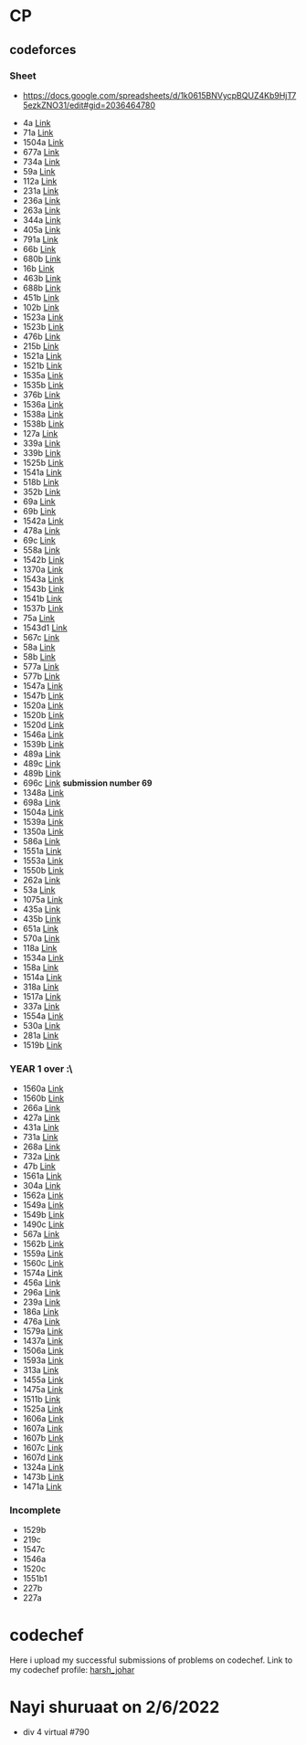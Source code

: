 # CP
## codeforces
### Sheet
* https://docs.google.com/spreadsheets/d/1k0615BNVycpBQUZ4Kb9HjT75ezkZNO31/edit#gid=2036464780

+ 4a [Link](https://codeforces.com/problemset/problem/4/A)
+ 71a [Link](https://codeforces.com/problemset/problem/71/A)
+ 1504a [Link](https://codeforces.com/problemset/problem/1504/A)
+ 677a [Link](https://codeforces.com/contest/677/problem/A)
+ 734a [Link](https://codeforces.com/contest/734/problem/A)
+ 59a [Link](https://codeforces.com/contest/59/problem/A)
+ 112a [Link](https://codeforces.com/contest/112/problem/A)
+ 231a [Link](https://codeforces.com/contest/231/problem/A)
+ 236a [Link](https://codeforces.com/contest/236/problem/A)
+ 263a [Link](https://codeforces.com/contest/263/problem/A)
+ 344a [Link](https://codeforces.com/contest/344/problem/A)
+ 405a [Link](https://codeforces.com/contest/405/problem/A)
+ 791a [Link](https://codeforces.com/contest/791/problem/A)
+ 66b [Link](https://codeforces.com/contest/66/problem/B)
+ 680b [Link](https://codeforces.com/contest/680/problem/B)
+ 16b [Link](https://codeforces.com/contest/16/problem/B)
+ 463b [Link](https://codeforces.com/contest/463/problem/B)
+ 688b [Link](https://codeforces.com/contest/688/problem/B)
+ 451b [Link](https://codeforces.com/contest/451/problem/B)
+ 102b [Link](https://codeforces.com/contest/102/problem/B)
+ 1523a [Link](https://codeforces.com/contest/1523/problem/A)
+ 1523b [Link](https://codeforces.com/contest/1523/problem/B)
+ 476b [Link](https://codeforces.com/contest/476/problem/B)
+ 215b [Link](https://codeforces.com/contest/215/problem/B)
+ 1521a [Link](https://codeforces.com/contest/1521/problem/A)
+ 1521b [Link](https://codeforces.com/contest/1521/problem/B)
+ 1535a [Link](https://codeforces.com/contest/1535/problem/A)
+ 1535b [Link](https://codeforces.com/contest/1535/problem/B)
+ 376b [Link](https://codeforces.com/contest/376/problem/B)
+ 1536a [Link](https://codeforces.com/contest/1536/problem/B)
+ 1538a [Link](https://codeforces.com/contest/1538/problem/B)
+ 1538b [Link](https://codeforces.com/contest/1538/problem/B)
+ 127a [Link](https://codeforces.com/contest/127/problem/A)
+ 339a [Link](https://codeforces.com/contest/339/problem/A)
+ 339b [Link](https://codeforces.com/contest/339/problem/B)
+ 1525b [Link](https://codeforces.com/contest/1525/problem/B)
+ 1541a [Link](https://codeforces.com/contest/1541/problem/A)
+ 518b [Link](https://codeforces.com/contest/518/problem/B)
+ 352b [Link](https://codeforces.com/contest/352/problem/B)
+ 69a [Link](https://codeforces.com/contest/69/problem/A)
+ 69b [Link](https://codeforces.com/contest/69/problem/B)
+ 1542a [Link](https://codeforces.com/contest/1542/problem/B)
+ 478a [Link](https://codeforces.com/contest/478/problem/A)
+ 69c [Link](https://codeforces.com/contest/69/problem/C)
+ 558a [Link](https://codeforces.com/contest/558/problem/A)
+ 1542b [Link](https://codeforces.com/contest/1542/problem/B)
+ 1370a [Link](https://codeforces.com/contest/1370/problem/A)
+ 1543a [Link](https://codeforces.com/contest/1543/problem/A)
+ 1543b [Link](https://codeforces.com/contest/1543/problem/B)
+ 1541b [Link](https://codeforces.com/contest/1541/problem/B)
+ 1537b [Link](https://codeforces.com/contest/1537/problem/B)
+ 75a [Link](https://codeforces.com/contest/75/problem/A)
+ 1543d1 [Link](https://codeforces.com/contest/1543/problem/D1)
+ 567c [Link](https://codeforces.com/contest/567/problem/C)
+ 58a [Link](https://codeforces.com/contest/58/problem/A)
+ 58b [Link](https://codeforces.com/contest/58/problem/B)
+ 577a [Link](https://codeforces.com/contest/577/problem/A)
+ 577b [Link](https://codeforces.com/contest/577/problem/B)
+ 1547a [Link](https://codeforces.com/contest/1547/problem/A)
+ 1547b [Link](https://codeforces.com/contest/1547/problem/B)
+ 1520a [Link](https://codeforces.com/contest/1520/problem/A)
+ 1520b [Link](https://codeforces.com/contest/1520/problem/B)
+ 1520d [Link](https://codeforces.com/contest/1520/problem/D)
+ 1546a [Link](https://codeforces.com/contest/1546/problem/A)
+ 1539b [Link](https://codeforces.com/contest/1539/problem/B)
+ 489a [Link](https://codeforces.com/problemset/problem/489/A)
+ 489c [Link](https://codeforces.com/problemset/problem/489/C)
+ 489b [Link](https://codeforces.com/problemset/problem/489/B)
+ 696c [Link](https://codeforces.com/problemset/problem/696/C) __submission number 69__
+ 1348a [Link](https://codeforces.com/problemset/problem/1348/A)
+ 698a [Link](https://codeforces.com/problemset/problem/698/A)
+ 1504a [Link](https://codeforces.com/problemset/problem/1504/A)
+ 1539a [Link](https://codeforces.com/problemset/problem/1539/A)
+ 1350a [Link](https://codeforces.com/problemset/problem/1350/A)
+ 586a [Link](https://codeforces.com/problemset/problem/586/A)
+ 1551a [Link](https://codeforces.com/problemset/problem/1551/A)
+ 1553a [Link](https://codeforces.com/problemset/problem/1553/A)
+ 1550b [Link](https://codeforces.com/problemset/problem/1550/B)
+ 262a [Link](https://codeforces.com/problemset/problem/262/A)
+ 53a [Link](https://codeforces.com/problemset/problem/53/A)
+ 1075a [Link](https://codeforces.com/problemset/problem/1075/A)
+ 435a [Link](https://codeforces.com/problemset/problem/435/A)
+ 435b [Link](https://codeforces.com/problemset/problem/435/B)
+ 651a [Link](https://codeforces.com/problemset/problem/651/A)
+ 570a [Link](https://codeforces.com/problemset/problem/570/A)
+ 118a [Link](https://codeforces.com/problemset/problem/118/A)
+ 1534a [Link](https://codeforces.com/problemset/problem/1534/A)
+ 158a [Link](https://codeforces.com/problemset/problem/158/A)
+ 1514a [Link](https://codeforces.com/problemset/problem/1514/A)
+ 318a [Link](https://codeforces.com/problemset/problem/318/A)
+ 1517a [Link](https://codeforces.com/problemset/problem/1517/A)
+ 337a [Link](https://codeforces.com/problemset/problem/337/A)
+ 1554a [Link](https://codeforces.com/problemset/problem/1554/A)
+ 530a [Link](https://codeforces.com/problemset/problem/530/A)
+ 281a [Link](https://codeforces.com/problemset/problem/281/A)
+ 1519b [Link](https://codeforces.com/problemset/problem/1519/B)
### YEAR 1 over :\\
+ 1560a [Link](https://codeforces.com/problemset/problem/1560/A)
+ 1560b [Link](https://codeforces.com/problemset/problem/1560/B)
+ 266a [Link](https://codeforces.com/problemset/problem/266/A)
+ 427a [Link](https://codeforces.com/problemset/problem/427/A)
+ 431a [Link](https://codeforces.com/problemset/problem/431/A)
+ 731a [Link](https://codeforces.com/problemset/problem/731/A)
+ 268a [Link](https://codeforces.com/problemset/problem/268/A)
+ 732a [Link](https://codeforces.com/problemset/problem/732/A)
+ 47b [Link](https://codeforces.com/problemset/problem/47/B)
+ 1561a [Link](https://codeforces.com/problemset/problem/1561/A)
+ 304a [Link](https://codeforces.com/problemset/problem/304/A)
+ 1562a [Link](https://codeforces.com/problemset/problem/1562/A)
+ 1549a [Link](https://codeforces.com/problemset/problem/1559/A)
+ 1549b [Link](https://codeforces.com/problemset/problem/1549/B)
+ 1490c [Link](https://codeforces.com/problemset/problem/1490/C)
+ 567a [Link](https://codeforces.com/problemset/problem/567/A)
+ 1562b [Link](https://codeforces.com/problemset/problem/1562/B)
+ 1559a [Link](https://codeforces.com/problemset/problem/1559/C)
+ 1560c [Link](https://codeforces.com/problemset/problem/1560/C)
+ 1574a [Link](https://codeforces.com/contest/1574/problem/A)
+ 456a [Link](https://codeforces.com/contest/456/problem/A)
+ 296a [Link](https://codeforces.com/contest/296/problem/A)
+ 239a [Link](https://codeforces.com/contest/239/problem/A)
+ 186a [Link](https://codeforces.com/contest/186/problem/A)
+ 476a [Link](https://codeforces.com/contest/476/problem/A)
+ 1579a [Link](https://codeforces.com/problemset/problem/1579/A)
+ 1437a [Link](https://codeforces.com/problemset/problem/1437/A)
+ 1506a [Link](https://codeforces.com/problemset/problem/1506/A)
+ 1593a [Link](https://codeforces.com/contest/1593/problem/A)
+ 313a [Link](https://codeforces.com/problemset/problem/313/A)
+ 1455a [Link](https://codeforces.com/problemset/problem/1455/A) 
+ 1475a [Link](https://codeforces.com/problemset/problem/1475/A)
+ 1511b [Link](https://codeforces.com/problemset/problem/1511/B)
+ 1525a [Link](https://codeforces.com/problemset/problem/1525/A)
+ 1606a [Link](https://codeforces.com/problemset/problem/1606/A)
+ 1607a [Link](https://codeforces.com/problemset/problem/1607/A)
+ 1607b [Link](https://codeforces.com/problemset/problem/1607/B)
+ 1607c [Link](https://codeforces.com/problemset/problem/1607/C)
+ 1607d [Link](https://codeforces.com/problemset/problem/1607/D)
+ 1324a [Link](https://codeforces.com/problemset/problem/1324/A)
+ 1473b [Link](https://codeforces.com/problemset/problem/1473/B)
+ 1471a [Link](https://codeforces.com/problemset/problem/1471/A)

### Incomplete
+ 1529b
+ 219c
+ 1547c
+ 1546a
+ 1520c
+ 1551b1
+ 227b
+ 227a
# codechef
Here i upload my successful submissions of problems on codechef.
Link to my codechef profile: [harsh_johar](https://www.codechef.com/users/harsh_johar)

# Nayi shuruaat on 2/6/2022
+ div 4 virtual #790